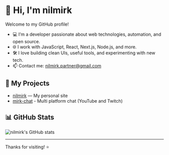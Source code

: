 # 👋 Hi, I'm nilmirk

Welcome to my GitHub profile!

- 💻 I’m a developer passionate about web technologies, automation, and open source.
- 🌐 I work with JavaScript, React, Next.js, Node.js, and more.
- 🛠️ I love building clean UIs, useful tools, and experimenting with new tech.
- 📫 Contact me: nilmirk.partner@gmail.com

## 🚀 My Projects

- [nilmirk](https://github.com/nilmirk/nilmirk) — My personal site
- [mirk-chat](https://github.com/nilmirk/mirk-chat) - Multi platform chat (YouTube and Twitch)

## 📊 GitHub Stats

![nilmirk's GitHub stats](https://github-readme-stats.vercel.app/api?username=nilmirk&show_icons=true&theme=radical)

---

Thanks for visiting! ⭐️
